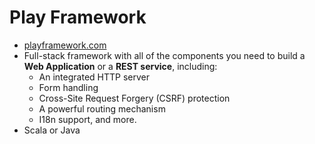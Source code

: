 # Play Framework
* [playframework.com](https://www.playframework.com/)
* Full-stack framework with all of the components you need to build a **Web Application** or a **REST service**, including:
  * An integrated HTTP server
  * Form handling
  * Cross-Site Request Forgery (CSRF) protection
  * A powerful routing mechanism
  * I18n support, and more.
* Scala or Java

